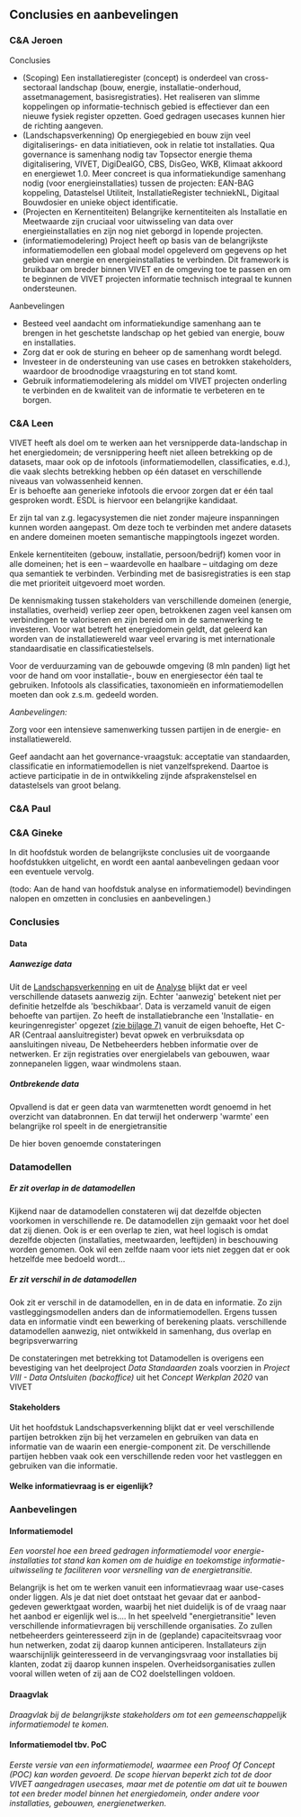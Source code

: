 Conclusies en aanbevelingen
---------------------------

### C&A Jeroen

Conclusies

-	(Scoping) Een installatieregister (concept) is onderdeel van cross-sectoraal landschap (bouw, energie, installatie-onderhoud, assetmanagement, basisregistraties). Het realiseren van slimme koppelingen op informatie-technisch gebied is effectiever dan een nieuwe fysiek register opzetten. Goed gedragen usecases kunnen hier de richting aangeven.
-	(Landschapsverkenning)
Op energiegebied en bouw zijn veel digitaliserings- en data initiatieven, ook in relatie tot installaties. 
Qua governance is samenhang nodig tav Topsector energie thema digitalisering, VIVET, DigiDealGO, CBS, DisGeo, WKB, Klimaat akkoord en energiewet 1.0.
Meer concreet is qua informatiekundige samenhang nodig (voor energieinstallaties) tussen de projecten: EAN-BAG koppeling, Datastelsel Utiliteit, InstallatieRegister techniekNL, Digitaal Bouwdosier en unieke object identificatie.
-	(Projecten en Kernentiteiten)
Belangrijke kernentiteiten als Installatie en Meetwaarde zijn cruciaal voor uitwisseling van data over energieinstallaties en zijn nog niet geborgd in lopende projecten.
-	(informatiemodelering)
Project heeft op basis van de belangrijkste informatiemodellen een globaal model opgeleverd om gegevens op het gebied van energie en energieinstallaties te verbinden. Dit framework is bruikbaar om breder binnen VIVET en de omgeving toe te passen en om te beginnen de VIVET projecten informatie technisch integraal te kunnen ondersteunen.

Aanbevelingen
-	Besteed veel aandacht om informatiekundige samenhang aan te brengen in het geschetste landschap op het gebied van energie, bouw en installaties.
-	Zorg dat er ook de sturing en beheer op de samenhang wordt belegd.
-	Investeer in de ondersteuning van use cases en betrokken stakeholders, waardoor de broodnodige vraagsturing en tot stand komt. 
-	Gebruik informatiemodelering als middel om VIVET projecten onderling te verbinden en de kwaliteit van de informatie te verbeteren en te borgen.


### C&A Leen

VIVET heeft als doel om te werken aan het versnipperde data-landschap in het
energiedomein; de versnippering heeft niet alleen betrekking op de datasets,
maar ook op de infotools (informatiemodellen, classificaties, e.d.), die vaak
slechts betrekking hebben op één dataset en verschillende niveaus van
volwassenheid kennen.  
Er is behoefte aan generieke infotools die ervoor zorgen dat er één taal
gesproken wordt. ESDL is hiervoor een belangrijke kandidaat.

Er zijn tal van z.g. legacysystemen die niet zonder majeure inspanningen kunnen
worden aangepast. Om deze toch te verbinden met andere datasets en andere
domeinen moeten semantische mappingtools ingezet worden.

Enkele kernentiteiten (gebouw, installatie, persoon/bedrijf) komen voor in alle
domeinen; het is een – waardevolle en haalbare – uitdaging om deze qua semantiek
te verbinden. Verbinding met de basisregistraties is een stap die met prioriteit
uitgevoerd moet worden.

De kennismaking tussen stakeholders van verschillende domeinen (energie,
installaties, overheid) verliep zeer open, betrokkenen zagen veel kansen om
verbindingen te valoriseren en zijn bereid om in de samenwerking te investeren.
Voor wat betreft het energiedomein geldt, dat geleerd kan worden van de
installatiewereld waar veel ervaring is met internationale standaardisatie en
classificatiestelsels.

Voor de verduurzaming van de gebouwde omgeving (8 mln panden) ligt het voor de
hand om voor installatie-, bouw en energiesector één taal te gebruiken.
Infotools als classificaties, taxonomieën en informatiemodellen moeten dan ook
z.s.m. gedeeld worden.

*Aanbevelingen:*

Zorg voor een intensieve samenwerking tussen partijen in de energie- en
installatiewereld.

Geef aandacht aan het governance-vraagstuk: acceptatie van standaarden,
classificatie en informatiemodellen is niet vanzelfsprekend. Daartoe is actieve
participatie in de in ontwikkeling zijnde afsprakenstelsel en datastelsels van
groot belang.

### C&A Paul

### C&A Gineke

In dit hoofdstuk worden de belangrijkste conclusies uit de voorgaande
hoofdstukken uitgelicht, en wordt een aantal aanbevelingen gedaan voor een
eventuele vervolg.

(todo: Aan de hand van hoofdstuk analyse en informatiemodel) bevindingen nalopen
en omzetten in conclusies en aanbevelingen.)

### Conclusies

#### Data

##### Aanwezige data

Uit de [Landschapsverkenning](#landschapsverkenning) en uit de
[Analyse](#analyse) blijkt dat er veel verschillende datasets aanwezig zijn.
Echter 'aanwezig' betekent niet per definitie hetzelfde als 'beschikbaar'. Data
is verzameld vanuit de eigen behoefte van partijen. Zo heeft de
installatiebranche een 'Installatie- en keuringenregister' opgezet [(zie bijlage
7)](#bijlage-7) vanuit de eigen behoefte, Het C-AR (Centraal aansluitregister)
bevat opwek en verbruiksdata op aansluitingen niveau, De Netbeheerders hebben
informatie over de netwerken. Er zijn registraties over energielabels van
gebouwen, waar zonnepanelen liggen, waar windmolens staan.

##### Ontbrekende data

Opvallend is dat er geen data van warmtenetten wordt genoemd in het overzicht
van databronnen. En dat terwijl het onderwerp 'warmte' een belangrijke rol
speelt in de energietransitie

De hier boven genoemde constateringen

### Datamodellen

##### Er zit overlap in de datamodellen

Kijkend naar de datamodellen constateren wij dat dezelfde objecten voorkomen in
verschillende re. De datamodellen zijn gemaakt voor het doel dat zij dienen. Ook
is er een overlap te zien, wat heel logisch is omdat dezelfde objecten
(installaties, meetwaarden, leeftijden) in beschouwing worden genomen. Ook wil
een zelfde naam voor iets niet zeggen dat er ook hetzelfde mee bedoeld wordt...

##### Er zit verschil in de datamodellen

Ook zit er verschil in de datamodellen, en in de data en informatie. Zo zijn
vastleggingsmodellen anders dan de informatiemodellen. Ergens tussen data en
informatie vindt een bewerking of berekening plaats. verschillende datamodellen
aanwezig, niet ontwikkeld in samenhang, dus overlap en begripsverwarring

De constateringen met betrekking tot Datamodellen is overigens een bevestiging
van het deelproject *Data Standaarden* zoals voorzien in *Project VIII - Data
Ontsluiten (backoffice)* uit het *Concept Werkplan 2020* van VIVET

#### Stakeholders

Uit het hoofdstuk Landschapsverkenning blijkt dat er veel verschillende partijen
betrokken zijn bij het verzamelen en gebruiken van data en informatie van de
waarin een energie-component zit. De verschillende partijen hebben vaak ook een
verschillende reden voor het vastleggen en gebruiken van die informatie.

#### Welke informatievraag is er eigenlijk?

### Aanbevelingen

#### Informatiemodel

*Een voorstel hoe een breed gedragen informatiemodel voor energie-installaties
tot stand kan komen om de huidige en toekomstige informatie-uitwisseling te
faciliteren voor versnelling van de energietransitie.*

Belangrijk is het om te werken vanuit een informatievraag waar use-cases onder
liggen. Als je dat niet doet ontstaat het gevaar dat er aanbod-gedeven
gewerktgaat worden, waarbij het niet duidelijk is of de vraag naar het aanbod er
eigenlijk wel is.... In het speelveld "energietransitie" leven verschillende
informatievragen bij verschillende organisaties. Zo zullen netbeheerders
geinteresseerd zijn in de (geplande) capaciteitsvraag voor hun netwerken, zodat
zij daarop kunnen anticiperen. Installateurs zijn waarschijnlijk geinteresseerd
in de vervangingsvraag voor installaties bij klanten, zodat zij daarop kunnen
inspelen. Overheidsorganisaties zullen vooral willen weten of zij aan de CO2
doelstellingen voldoen.

#### Draagvlak

*Draagvlak bij de belangrijkste stakeholders om tot een gemeenschappelijk
informatiemodel te komen.*

#### Informatiemodel tbv. PoC

*Eerste versie van een informatiemodel, waarmee een Proof Of Concept (POC) kan
worden gevoerd. De scope hiervan beperkt zich tot de door VIVET aangedragen
usecases, maar met de potentie om dat uit te bouwen tot een breder model binnen
het energiedomein, onder andere voor installaties, gebouwen, energienetwerken.*
